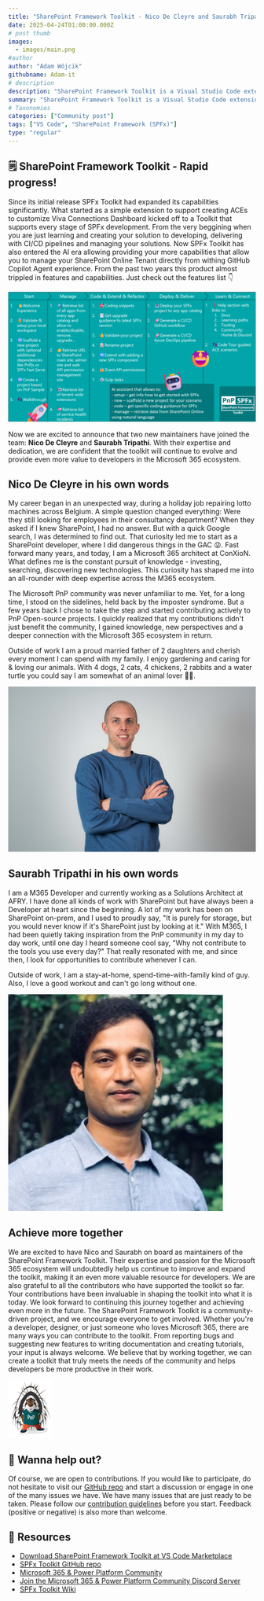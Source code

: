 ```yaml
---
title: "SharePoint Framework Toolkit - Nico De Cleyre and Saurabh Tripathi join maintainers team"
date: 2025-04-24T01:00:00.000Z
# post thumb
images:
  - images/main.png
#author
author: "Adam Wójcik"
githubname: Adam-it
# description
description: "SharePoint Framework Toolkit is a Visual Studio Code extension that aims to boost your productivity in developing and managing SharePoint Framework solutions helping at every stage of your development flow, from setting up your development workspace to deploying a solution straight to your tenant without the need to leave VS Code. Since it's start this VS Code extension started to grow rapidly and in order to allow the product to maintain it's current speed and quality we we are happy to announce that two new maintainers joined the team - Nico De Cleyre and Saurabh Tripathi."
summary: "SharePoint Framework Toolkit is a Visual Studio Code extension that aims to boost your productivity in developing and managing SharePoint Framework solutions helping at every stage of your development flow, from setting up your development workspace to deploying a solution straight to your tenant without the need to leave VS Code. Since it's start this VS Code extension started to grow rapidly and in order to allow the product to maintain it's current speed and quality we we are happy to announce that two new maintainers joined the team - Nico De Cleyre and Saurabh Tripathi."
# Taxonomies
categories: ["Community post"]
tags: ["VS Code", "SharePoint Framework (SPFx)"]
type: "regular"
---
```


## 🗒️ SharePoint Framework Toolkit - Rapid progress!

Since its initial release SPFx Toolkit had expanded its capabilities significantly. What started as a simple extension to support creating ACEs to customize Viva Connections Dashboard kicked off to a Toolkit that supports every stage of SPFx development. From the very beggining when you are just learning and creating your solution to developing, delivering with CI/CD pipelines and managing your solutions. Now SPFx Toolkit has also entered the AI era allowing providing your more capabilities that allow you to manage your SharePoint Online Tenant directly from withing GitHub Copilot Agent experience. From the past two years this product almost trippled in features and capabilities.
Just check out the features list 👇

![features](images/features.png)

Now we are excited to announce that two new maintainers have joined the team: **Nico De Cleyre** and **Saurabh Tripathi**. With their expertise and dedication, we are confident that the toolkit will continue to evolve and provide even more value to developers in the Microsoft 365 ecosystem.

## Nico De Cleyre in his own words

My career began in an unexpected way, during a holiday job repairing lotto machines across Belgium. A simple question changed everything: Were they still looking for employees in their consultancy department? When they asked if I knew SharePoint, I had no answer. But with a quick Google search, I was determined to find out. That curiosity led me to start as a SharePoint developer, where I did dangerous things in the GAC 😜. Fast forward many years, and today, I am a Microsoft 365 architect at ConXioN. What defines me is the constant pursuit of knowledge - investing, searching, discovering new technologies. This  curiosity has shaped me into an all-rounder with deep expertise across the M365 ecosystem.

The Microsoft PnP community was never unfamiliar to me. Yet, for a long time, I stood on the sidelines, held back by the imposter syndrome. But a few years back I chose to take the step and started contributing actively to PnP Open-source projects. I quickly realized that my contributions didn't just benefit the community, I gained knowledge, new perspectives and a deeper connection with the Microsoft 365 ecosystem in return.

Outside of work I am a proud married father of 2 daughters and cherish every moment I can spend with my family. I enjoy gardening and caring for & loving our animals. With 4 dogs, 2 cats, 4 chickens, 2 rabbits and a water turtle you could say I am somewhat of an animal lover 🤷‍♂️.

![Nico De Cleyre](images/Nico-De-Cleyre.jpg)

## Saurabh Tripathi in his own words

I am a M365 Developer and currently working as a Solutions Architect at AFRY. I have done all kinds of work with SharePoint but have always been a Developer at heart since the beginning. A lot of my work has been on SharePoint on-prem, and I used to proudly say, "It is purely for storage, but you would never know if it's SharePoint just by looking at it." 
With M365, I had been quietly taking inspiration from the PnP community in my day to day work, until one day I heard someone cool say, "Why not contribute to the tools you use every day?" That really resonated with me, and since then, I look for opportunities to contribute whenever I can.

Outside of work, I am a stay-at-home, spend-time-with-family kind of guy. Also, I love a good workout and can't go long without one.

![Saurabh Tripathi](images/Saurabh-Tripathi.jpg)

## Achieve more together

We are excited to have Nico and Saurabh on board as maintainers of the SharePoint Framework Toolkit. Their expertise and passion for the Microsoft 365 ecosystem will undoubtedly help us continue to improve and expand the toolkit, making it an even more valuable resource for developers.
We are also grateful to all the contributors who have supported the toolkit so far. Your contributions have been invaluable in shaping the toolkit into what it is today. We look forward to continuing this journey together and achieving even more in the future.
The SharePoint Framework Toolkit is a community-driven project, and we encourage everyone to get involved. Whether you're a developer, designer, or just someone who loves Microsoft 365, there are many ways you can contribute to the toolkit. From reporting bugs and suggesting new features to writing documentation and creating tutorials, your input is always welcome.
We believe that by working together, we can create a toolkit that truly meets the needs of the community and helps developers be more productive in their work.

![PnP Parker](images/parker-pnp.png)

## 🙋 Wanna help out?

Of course, we are open to contributions. If you would like to participate, do not hesitate to visit our [GitHub repo](https://github.com/pnp/vscode-viva) and start a discussion or engage in one of the many issues we have. We have many issues that are just ready to be taken. Please follow our [contribution guidelines](https://github.com/pnp/vscode-viva/blob/main/contributing.md) before you start.
Feedback (positive or negative) is also more than welcome.

## 🔗 Resources

- [Download SharePoint Framework Toolkit at VS Code Marketplace](https://marketplace.visualstudio.com/items?itemName=m365pnp.viva-connections-toolkit)
- [SPFx Toolkit GitHub repo](https://github.com/pnp/vscode-viva)
- [Microsoft 365 & Power Platform Community](https://pnp.github.io/#home)
- [Join the Microsoft 365 & Power Platform Community Discord Server](https://discord.gg/YtYrav2VGW)
- [SPFx Toolkit Wiki]( https://github.com/pnp/vscode-viva/wiki)
